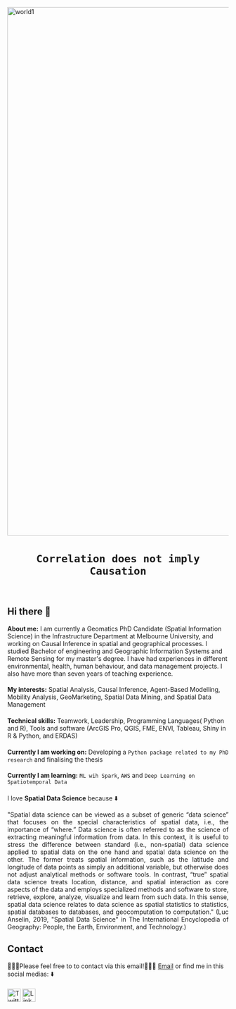 <p align=”center”>

<img width="1200" alt="world1" src="https://github.com/kamalakbari7/kamalakbari7/blob/main/images/KA_Banner.png">

</p>



# <div align="center">`Correlation does not imply Causation`
  
<br/>

 
 
## Hi there :wave:
  
<p align="justify"> 
  
**About me:** I am currently a Geomatics PhD Candidate (Spatial Information Science) in the Infrastructure Department at Melbourne University, and working on Causal Inference in spatial and geographical processes. I studied Bachelor of engineering and Geographic Information Systems and Remote Sensing for my master's degree. I have had experiences in different environmental, health, human behaviour, and data management projects. I also have more than seven years of teaching experience. </p>
  
####
  
<p align="justify"> 
  
**My interests:** Spatial Analysis, Causal Inference, Agent-Based Modelling, Mobility Analysis, GeoMarketing, Spatial Data Mining, and Spatial Data 
Management</p>
  
####
  
<p align="justify"> 
  
**Technical skills:** Teamwork, Leadership, Programming Languages( Python and R), Tools and software (ArcGIS Pro, QGIS, FME, ENVI, Tableau, Shiny in R & Python, and ERDAS)</p>
  
####
  
**Currently I am working on:** Developing a `Python package related to my PhD research` and finalising the thesis

####
  
**Currently I am learning:** `ML wih Spark`, `AWS` and `Deep Learning on Spatiotemporal Data`

####
  
  
I love **Spatial Data Science** because :arrow_down:
  
 

<p align="justify"> 
"Spatial data science can be viewed as a subset of generic “data science” that focuses on the special characteristics of spatial data, i.e., the importance of “where.” Data science is often referred to as the science of extracting meaningful information from data. In this context, it is useful to stress the difference between standard (i.e., non-spatial) data science applied to spatial data on the one hand and spatial data science on the other. The former treats spatial information, such as the latitude and longitude of data points as simply an additional variable, but otherwise does not adjust analytical methods or software tools. In contrast, “true” spatial data science treats location, distance, and spatial interaction as core aspects of the data and employs specialized methods and software to store, retrieve, explore, analyze, visualize and learn from such data. In this sense, spatial data science relates to data science as spatial statistics to statistics, spatial databases to databases, and geocomputation to computation." (Luc Anselin, 2019, "Spatial Data Science" in The International Encyclopedia of Geography: People, the Earth, Environment, and Technology.)  </p> 
  
  
####  
  ## Contact

👨🏻‍💻Please feel free to to contact via this email!💁🏻‍♂️ [Email](kamalakbari77@gmail.com) or find me in this social medias: :arrow_down:

####


<a href="https://twitter.com/kamalakbari7"><img src="https://github.com/kamalakbari7/kamalakbari7/blob/main/images/twitter.png" alt="Twitter" width="30"></a>
<a href="https://www.linkedin.com/in/kamalakbari/" target="_blank"><img src="https://github.com/kamalakbari7/kamalakbari7/blob/main/images/linkedin.png" alt="LinkedIn" width="30"></a>
<!-- href="https://github.com/kamalakbari7" target="_blank"><img src="https://github.com/kamalakbari7/kamalakbari7/blob/main/images/git.png" alt="GitHub" width="30"></a> -->

